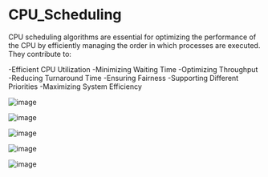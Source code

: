 # CPU_Scheduling

CPU scheduling algorithms are essential for optimizing the performance of the CPU by efficiently managing the order in which processes are executed. They contribute to:

-Efficient CPU Utilization
-Minimizing Waiting Time
-Optimizing Throughput
-Reducing Turnaround Time
-Ensuring Fairness
-Supporting Different Priorities
-Maximizing System Efficiency

![image](https://github.com/user-attachments/assets/aeb99db8-8cdb-4900-a529-63613ff6f2ed)

![image](https://github.com/user-attachments/assets/9ac41783-3961-4446-b170-a90baa385724)

![image](https://github.com/user-attachments/assets/55e62c0c-c309-448a-add2-cfcc7cd312ec)

![image](https://github.com/user-attachments/assets/b9e2d561-8f6b-457e-b5fa-8e8ddc8cc656)

![image](https://github.com/user-attachments/assets/56e41c6c-b85f-4140-af1f-635d098aad59)

